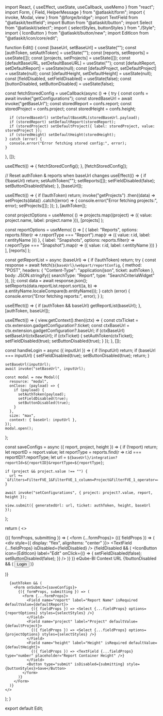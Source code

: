 import React, { useEffect, useState, useCallback, useMemo } from "react";
import Form, { Field, HelperMessage } from "@atlaskit/form";
import { invoke, Modal, view } from "@forge/bridge";
import TextField from "@atlaskit/textfield";
import Button from "@atlaskit/button";
import Select from "@atlaskit/select";
import { selectStyles, buttonStyles } from "./Style";
import { IconButton } from "@atlaskit/button/new";
import EditIcon from "@atlaskit/icon/core/edit";

function Edit() {
  const [baseUrl, setBaseUrl] = useState("");
  const [authToken, setAuthToken] = useState("");
  const [reports, setReports] = useState([]);
  const [projects, setProjects] = useState([]);
  const [defaultBaseURL, setDefaultBaseURL] = useState("");
  const [defaultReport, setDefaultReport] = useState(null);
  const [defaultProject, setDefaultProject] = useState(null);
  const [defaultHeight, setDefaultHeight] = useState(null);
  const [fieldDisabled, setFieldDisabled] = useState(false);
  const [buttonDisabled, setButtonDisabled] = useState(false);

  const fetchStoredConfig = useCallback(async () => {
    try {
      const confs = await invoke("getConfigurations");
      const storedBaseUrl = await invoke("getBaseUrl");
      const storedReport = confs.report;
      const storedProject = confs.project;
      const storedHeight = confs.height;

      if (storedBaseUrl) setDefaultBaseURL(storedBaseUrl.payload);
      if (storedReport) setDefaultReport(storedReport);
      if (storedProject) setDefaultProject({ label: storedProject, value: storedProject });
      if (storedHeight) setDefaultHeight(storedHeight);
    } catch (error) {
      console.error("Error fetching stored config:", error);
    }
  }, []);

  useEffect(() => {
    fetchStoredConfig();
  }, [fetchStoredConfig]);

  // Reset authToken & reports when baseUrl changes
  useEffect(() => {
    if (!baseUrl) return;
    setAuthToken("");
    setReports([]);
    setFieldDisabled(false);
    setButtonDisabled(false);
  }, [baseUrl]);

  useEffect(() => {
    if (!authToken) return;
    invoke("getProjects")
      .then((data) => setProjects(data))
      .catch((error) => {
        console.error("Error fetching projects:", error);
        setProjects([]);
      });
  }, [authToken]);

  const projectOptions = useMemo(
    () => projects.map((project) => ({ value: project.name, label: project.name })),
    [projects]
  );

  const reportOptions = useMemo(
    () => [
      { label: "Reports", options: reports.filter(r => r.reportType === "Report").map(r => ({ value: r.id, label: r.entityName })) },
      { label: "Snapshots", options: reports.filter(r => r.reportType === "Snapshot").map(r => ({ value: r.id, label: r.entityName })) }
    ],
    [reports]
  );

  const getReportList = async (baseUrl) => {
    if (!authToken) return;
    try {
      const response = await fetch(`${baseUrl}/webpart/reportConfig`, {
        method: "POST",
        headers: { "Content-Type": "application/json", ticket: authToken },
        body: JSON.stringify({ searchType: "Report", type: "SearchCriteriaWidget" }),
      });
      const data = await response.json();
      setReports(data.reportList.report.sort((a, b) => a.entityName.localeCompare(b.entityName)));
    } catch (error) {
      console.error("Error fetching reports:", error);
    }
  };

  useEffect(() => {
    if (authToken && baseUrl) getReportList(baseUrl);
  }, [authToken, baseUrl]);

  useEffect(() => {
    view.getContext().then((ctx) => {
      const ctxTicket = ctx.extension.gadgetConfiguration?.ticket;
      const ctxBaseUrl = ctx.extension.gadgetConfiguration?.baseUrl;
      if (ctxBaseUrl) setBaseUrl(ctxBaseUrl);
      if (ctxTicket) {
        setAuthToken(ctxTicket);
        setFieldDisabled(true);
        setButtonDisabled(true);
      }
    });
  }, []);

  const handleLogin = async ({ inputUrl }) => {
    if (!inputUrl) return;
    if (baseUrl === inputUrl) {
      setFieldDisabled(true);
      setButtonDisabled(true);
      return;
    }
    
    setBaseUrl(inputUrl);
    await invoke("setBaseUrl", inputUrl);

    const modal = new Modal({
      resource: "modal",
      onClose: (payload) => {
        if (payload) {
          setAuthToken(payload);
          setFieldDisabled(true);
          setButtonDisabled(true);
        }
      },
      size: "max",
      context: { baseUrl: inputUrl },
    });
    modal.open();
  };

  const saveConfigs = async ({ report, project, height }) => {
    if (!report) return;
    let reportID = report.value;
    let reportType = reports.find(r => r.id === reportID)?.reportType;
    let url = `${baseUrl}/integration?reportId=${reportID}&reportType=${reportType}`;

    if (project && project.value !== "") {
      url += `&filters=FilterFVE_1&FilterFVE_1_column=Project&FilterFVE_1_operator==&FilterFVE_1_values=${project.value}`;
    }

    await invoke("setConfigurations", { project: project?.value, report, height });

    view.submit({ generatedUrl: url, ticket: authToken, height, baseUrl });
  };

  return (
    <>
      <Form onSubmit={handleLogin}>
        {({ formProps, submitting }) => (
          <form {...formProps}>
            <Field name="inputUrl" label="eQube-BI URL" isRequired defaultValue={defaultBaseURL}>
              {({ fieldProps }) => (
                <div style={{ display: "flex", alignItems: "center" }}>
                  <TextField {...fieldProps} isDisabled={fieldDisabled} />
                  {fieldDisabled && (
                    <IconButton icon={EditIcon} label="Edit" onClick={() => { setFieldDisabled(false); setButtonDisabled(false); }} />
                  )}
                </div>
              )}
            </Field>
            <HelperMessage>eQube-BI Context URL</HelperMessage>
            {!buttonDisabled && (
              <Button type="submit" isDisabled={submitting} style={buttonStyles}>Login</Button>
            )}
          </form>
        )}
      </Form>

      {authToken && (
        <Form onSubmit={saveConfigs}>
          {({ formProps, submitting }) => (
            <form {...formProps}>
              <Field name="report" label="Report Name" isRequired defaultValue={defaultReport}>
                {({ fieldProps }) => <Select {...fieldProps} options={reportOptions} styles={selectStyles} />}
              </Field>
              <Field name="project" label="Project" defaultValue={defaultProject}>
                {({ fieldProps }) => <Select {...fieldProps} options={projectOptions} styles={selectStyles} />}
              </Field>
              <Field name="height" label="Height" isRequired defaultValue={defaultHeight}>
                {({ fieldProps }) => <TextField {...fieldProps} type="number" placeholder="Report Container Height" />}
              </Field>
              <Button type="submit" isDisabled={submitting} style={buttonStyles}>Save</Button>
            </form>
          )}
        </Form>
      )}
    </>
  );
}

export default Edit;
